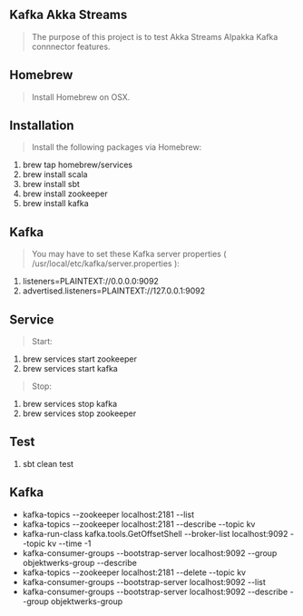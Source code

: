 Kafka Akka Streams
------------------
>The purpose of this project is to test Akka Streams Alpakka Kafka connnector features.

Homebrew
--------
>Install Homebrew on OSX.

Installation
------------
>Install the following packages via Homebrew:

1. brew tap homebrew/services
2. brew install scala
3. brew install sbt
4. brew install zookeeper
5. brew install kafka

Kafka
-----
>You may have to set these Kafka server properties ( /usr/local/etc/kafka/server.properties ):

1. listeners=PLAINTEXT://0.0.0.0:9092
2. advertised.listeners=PLAINTEXT://127.0.0.1:9092

Service
-------
>Start:

1. brew services start zookeeper
2. brew services start kafka

>Stop:

1. brew services stop kafka
2. brew services stop zookeeper

Test
----
1. sbt clean test

Kafka
-----
* kafka-topics --zookeeper localhost:2181 --list
* kafka-topics --zookeeper localhost:2181 --describe --topic kv
* kafka-run-class kafka.tools.GetOffsetShell --broker-list localhost:9092 --topic kv --time -1
* kafka-consumer-groups --bootstrap-server localhost:9092 --group objektwerks-group --describe
* kafka-topics --zookeeper localhost:2181 --delete --topic kv
* kafka-consumer-groups --bootstrap-server localhost:9092 --list
* kafka-consumer-groups --bootstrap-server localhost:9092 --describe --group objektwerks-group